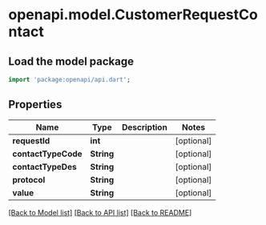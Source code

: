 # openapi.model.CustomerRequestContact

## Load the model package
```dart
import 'package:openapi/api.dart';
```

## Properties
Name | Type | Description | Notes
------------ | ------------- | ------------- | -------------
**requestId** | **int** |  | [optional] 
**contactTypeCode** | **String** |  | [optional] 
**contactTypeDes** | **String** |  | [optional] 
**protocol** | **String** |  | [optional] 
**value** | **String** |  | [optional] 

[[Back to Model list]](../README.md#documentation-for-models) [[Back to API list]](../README.md#documentation-for-api-endpoints) [[Back to README]](../README.md)



